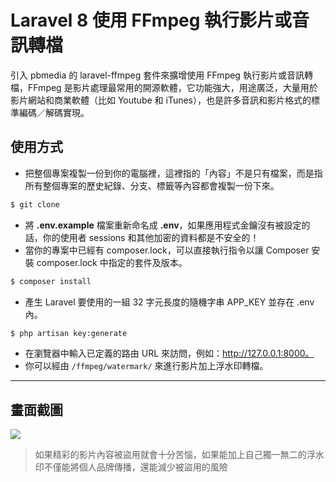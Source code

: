 # Laravel 8 使用 FFmpeg 執行影片或音訊轉檔

引入 pbmedia 的 laravel-ffmpeg 套件來擴增使用 FFmpeg 執行影片或音訊轉檔，FFmpeg 是影片處理最常用的開源軟體，它功能強大，用途廣泛，大量用於影片網站和商業軟體（比如 Youtube 和 iTunes），也是許多音訊和影片格式的標準編碼／解碼實現。

## 使用方式
- 把整個專案複製一份到你的電腦裡，這裡指的「內容」不是只有檔案，而是指所有整個專案的歷史紀錄、分支、標籤等內容都會複製一份下來。
```sh
$ git clone
```
- 將 __.env.example__ 檔案重新命名成 __.env__，如果應用程式金鑰沒有被設定的話，你的使用者 sessions 和其他加密的資料都是不安全的！
- 當你的專案中已經有 composer.lock，可以直接執行指令以讓 Composer 安裝 composer.lock 中指定的套件及版本。
```sh
$ composer install
```
- 產生 Laravel 要使用的一組 32 字元長度的隨機字串 APP_KEY 並存在 .env 內。
```sh
$ php artisan key:generate
```
- 在瀏覽器中輸入已定義的路由 URL 來訪問，例如：http://127.0.0.1:8000。
- 你可以經由 `/ffmpeg/watermark/` 來進行影片加上浮水印轉檔。

----

## 畫面截圖
![](https://i.imgur.com/M5vNlo6.png)
> 如果精彩的影片內容被盜用就會十分苦惱，如果能加上自己獨一無二的浮水印不僅能將個人品牌傳播，還能減少被盜用的風險